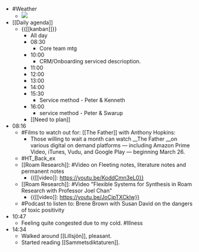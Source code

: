 - #Weather
    - ![](https://firebasestorage.googleapis.com/v0/b/firescript-577a2.appspot.com/o/imgs%2Fapp%2FDavidsroam%2FWRu_1gpw-m.png?alt=media&token=1bda4f81-6d79-41cc-ae7b-f189a2c04143)
- [[Daily agenda]]
    - {{[[kanban]]}}
        - All day
        - 08:30
            - Core team mtg
        - 10:00
            - CRM/Onboarding serviced descrioption.
        - 11:00
        - 12:00
        - 13:00
        - 14:00
        - 15:30
            - Service method - Peter & Kenneth
        - 16:00
            - service method - Peter & Swarup
        - [[Need to plan]]
- 08:16
    - #Films to watch out for: [[The Father]] with Anthony Hopkins:
        - Those willing to wait a month can watch __The Father __on various digital on demand platforms — including Amazon Prime Video, iTunes, Vudu, and Google Play — beginning March 26.
    - #HT_Back_ex
    - [[Roam Research]]: #Video on  Fleeting notes, literature notes and permanent notes
        - {{[[video]]: https://youtu.be/KoddCmn3eL0}}
    - [[Roam Research]]: #Video "Flexible Systems for Synthesis in Roam Research with Professor Joel Chan"
        - {{[[video]]: https://youtu.be/JoCjpTXCklw}}
    - #Podcast to listen to: Brene Brown with Susan David on the dangers of toxic positivity
- 10:47
    - Feeling quite congested due to my cold. #Illness
- 14:34
    - Walked around [[Lillsjön]], pleasant.
    - Started reading [[Sammetsdiktaturen]].
